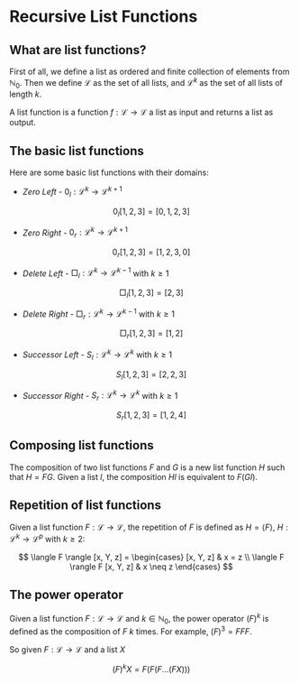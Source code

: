 # Recursive List Functions
## What are list functions?
First of all, we define a list as ordered and finite collection of elements from $ℕ_0$. Then we define $\mathcal{L}$ as the set of all lists, and $\mathcal{L}^k$ as the set of all lists of length $k$.

A list function is a function $f: \mathcal{L} \to \mathcal{L}$ a list as input and returns a list as output.

## The basic list functions
Here are some basic list functions with their domains:

- _*Zero Left*_ - $0_l : \mathcal{L}^k \to \mathcal{L}^{k+1}$

$$
    0_l [1,2,3] = [0, 1,2,3]
$$

- _*Zero Right*_ - $0_r : \mathcal{L}^k \to \mathcal{L}^{k+1}$

$$
    0_r [1,2,3] = [1,2,3,0]
$$

- _*Delete Left*_ - $\Box_l : \mathcal{L}^k \to \mathcal{L}^{k-1}$ with $k \geq 1$

$$
    \Box_l [1,2,3] = [2,3]
$$

- _*Delete Right*_ - $\Box_r : \mathcal{L}^k \to \mathcal{L}^{k-1}$ with $k \geq 1$

$$
    \Box_r [1,2,3] = [1,2]
$$

- _*Successor Left*_ - $S_l : \mathcal{L}^k \to \mathcal{L}^k$ with $k \geq 1$

$$
    S_l [1,2,3] = [2,2,3]
$$

- _*Successor Right*_ - $S_r : \mathcal{L}^k \to \mathcal{L}^k$ with $k \geq 1$

$$
    S_r [1,2,3] = [1,2,4]
$$

## Composing list functions
The composition of two list functions $F$ and $G$ is a new list function $H$ such that $H = FG$. Given a list $l$, the composition $H l$ is equivalent to $F (G l)$.

## Repetition of list functions
Given a list function $F : \mathcal{L} \to \mathcal{L}$, the repetition of $F$ is defined as $H = \langle F \rangle$, $H : \mathcal{L}^k \to \mathcal{L}^p$ with $k \geq 2$:
    
$$
\langle F \rangle [x, Y, z] = \begin{cases} 
                          [x, Y, z] & x = z \\
                          \langle F \rangle F [x, Y, z] & x \neq z
                  \end{cases}
$$

## The power operator
Given a list function $F : \mathcal{L} \to \mathcal{L}$ and $k \in ℕ_0$, the power operator $(F)^k$ is defined as the composition of $F$ $k$ times. For example, $(F)^3 = F F F$.

So given $F : \mathcal{L} \to \mathcal{L}$ and a list $X$

$$
    (F)^k X = F (F (F \ldots (F X)))
$$
